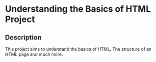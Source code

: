 # Understanding the Basics of HTML Project

## Description

This project aims to understand the basics of HTML. The structure of an HTML page and much more.

